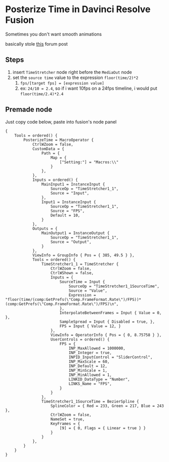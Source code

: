 # Posterize Time in Davinci Resolve Fusion
Sometimes you don't want smooth animations

basically stole [this](https://forum.blackmagicdesign.com/viewtopic.php?f=21&t=92658#p515531) forum post

## Steps
1. insert `TimeStretcher` node right before the `MediaOut` node
2. set the `source time` value to the expression `floor(time/2)*2`
    1. `fps/[target fps] = [expression value]`
    2. ex: `24/10 = 2.4`, so if i want 10fps on a 24fps timeline, i would put `floor(time/2.4)*2.4`

## Premade node
Just copy code below, paste into fusion's node panel
```
{
	Tools = ordered() {
		PosterizeTime = MacroOperator {
			CtrlWZoom = false,
			CustomData = {
				Path = {
					Map = {
						["Setting:"] = "Macros:\\"
					}
				},
			},
			Inputs = ordered() {
				MainInput1 = InstanceInput {
					SourceOp = "TimeStretcher1_1",
					Source = "Input",
				},
				Input1 = InstanceInput {
					SourceOp = "TimeStretcher1_1",
					Source = "FPS",
					Default = 10,
				}
			},
			Outputs = {
				MainOutput1 = InstanceOutput {
					SourceOp = "TimeStretcher1_1",
					Source = "Output",
				}
			},
			ViewInfo = GroupInfo { Pos = { 385, 49.5 } },
			Tools = ordered() {
				TimeStretcher1_1 = TimeStretcher {
					CtrlWZoom = false,
					CtrlWShown = false,
					Inputs = {
						SourceTime = Input {
							SourceOp = "TimeStretcher1_1SourceTime",
							Source = "Value",
							Expression = "floor(time/(comp:GetPrefs(\"Comp.FrameFormat.Rate\")/FPS))*(comp:GetPrefs(\"Comp.FrameFormat.Rate\")/FPS)\n",
						},
						InterpolateBetweenFrames = Input { Value = 0, },
						SampleSpread = Input { Disabled = true, },
						FPS = Input { Value = 12, }
					},
					ViewInfo = OperatorInfo { Pos = { 0, 8.75758 } },
					UserControls = ordered() {
						FPS = {
							INP_MaxAllowed = 1000000,
							INP_Integer = true,
							INPID_InputControl = "SliderControl",
							INP_MaxScale = 60,
							INP_Default = 12,
							INP_MinScale = 1,
							INP_MinAllowed = 1,
							LINKID_DataType = "Number",
							LINKS_Name = "FPS",
						}
					}
				},
				TimeStretcher1_1SourceTime = BezierSpline {
					SplineColor = { Red = 233, Green = 217, Blue = 243 },
					CtrlWZoom = false,
					NameSet = true,
					KeyFrames = {
						[9] = { 0, Flags = { Linear = true } }
					}
				}
			},
		}
	}
}
```
